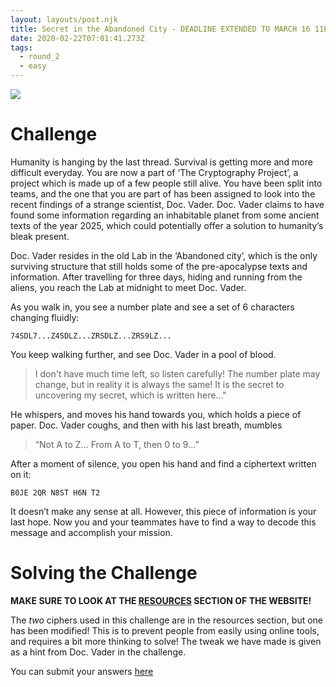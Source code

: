 ```yaml
---
layout: layouts/post.njk
title: Secret in the Abandoned City - DEADLINE EXTENDED TO MARCH 16 11PM
date: 2020-02-22T07:01:41.273Z
tags:
  - round_2
  - easy
---
```

![](/images/find_planet.jpg)

# Challenge

Humanity is hanging by the last thread. Survival is getting more and more difficult everyday. You are now a part of ‘The Cryptography Project’, a project which is made up of a few people still alive. You have been split into teams, and the one that you are part of has been assigned to look into the recent findings of a strange scientist, Doc. Vader. Doc. Vader claims to have found some information regarding an inhabitable planet from some ancient texts of the year 2025, which could potentially offer a solution to humanity’s bleak present.

Doc. Vader resides in the old Lab in the ‘Abandoned city’, which is the only surviving structure that still holds some of the pre-apocalypse texts and information. After travelling for three days, hiding and running from the aliens, you reach the Lab at midnight to meet Doc. Vader.

As you walk in, you see a number plate and see a set of 6 characters changing fluidly:

`74SDL7...Z4SDLZ...ZRSDLZ...ZRS9LZ...`

You keep walking further, and see Doc. Vader in a pool of blood.

> I don't have much time left, so listen carefully! The number plate may change, but in reality it is always the same! It is the secret to uncovering my secret, which is written here..." 

He whispers, and moves his hand towards you, which holds a piece of paper. Doc. Vader coughs, and then with his last breath, mumbles

> “Not A to Z... From A to T, then 0 to 9...”

After a moment of silence, you open his hand and find a ciphertext written on it:

`B0JE 2QR N8ST H6N T2`

It doesn’t make any sense at all. However, this piece of information is your last hope. Now you and your teammates have to find a way to decode this message and accomplish your mission.

# Solving the Challenge

**MAKE SURE TO LOOK AT THE [RESOURCES](/resources) SECTION OF THE WEBSITE!**

The *two* ciphers used in this challenge are in the resources section, but one has been modified! This is to prevent people from easily using online tools, and requires a bit more thinking to solve! The tweak we have made is given as a hint from Doc. Vader in the challenge.

You can submit your answers [here](https://forms.gle/c8Fu5AgetSNLQyaF9)
